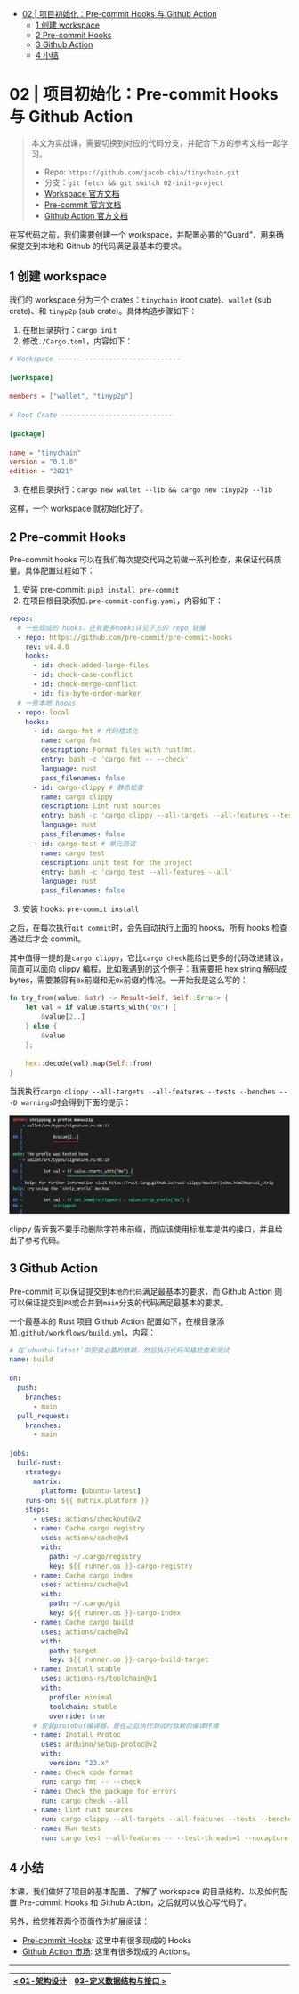 - [02 | 项目初始化：Pre-commit Hooks 与 Github Action](#02--项目初始化pre-commit-hooks-与-github-action)
  - [1 创建 workspace](#1-创建-workspace)
  - [2 Pre-commit Hooks](#2-pre-commit-hooks)
  - [3 Github Action](#3-github-action)
  - [4 小结](#4-小结)

# 02 | 项目初始化：Pre-commit Hooks 与 Github Action

> 本文为实战课，需要切换到对应的代码分支，并配合下方的参考文档一起学习。
>
> - Repo: `https://github.com/jacob-chia/tinychain.git`
> - 分支：`git fetch && git switch 02-init-project`
> - [Workspace 官方文档](https://doc.rust-lang.org/cargo/reference/workspaces.html)
> - [Pre-commit 官方文档](https://pre-commit.com/)
> - [Github Action 官方文档](https://docs.github.com/en/actions)

在写代码之前，我们需要创建一个 workspace，并配置必要的“Guard”，用来确保提交到本地和 Github 的代码满足最基本的要求。

## 1 创建 workspace

我们的 workspace 分为三个 crates：`tinychain` (root crate)、`wallet` (sub crate)、和 `tinyp2p` (sub crate)。具体构造步骤如下：

1. 在根目录执行：`cargo init`
2. 修改`./Cargo.toml`，内容如下：

```toml
# Workspace -------------------------------

[workspace]

members = ["wallet", "tinyp2p"]

# Root Crate ----------------------------

[package]

name = "tinychain"
version = "0.1.0"
edition = "2021"
```

3. 在根目录执行：`cargo new wallet --lib && cargo new tinyp2p --lib`

这样，一个 workspace 就初始化好了。

## 2 Pre-commit Hooks

Pre-commit hooks 可以在我们每次提交代码之前做一系列检查，来保证代码质量。具体配置过程如下：

1. 安装 pre-commit: `pip3 install pre-commit`
2. 在项目根目录添加`.pre-commit-config.yaml`，内容如下：

```yml
repos:
  # 一些现成的 hooks，还有更多hooks详见下方的 repo 链接
  - repo: https://github.com/pre-commit/pre-commit-hooks
    rev: v4.4.0
    hooks:
      - id: check-added-large-files
      - id: check-case-conflict
      - id: check-merge-conflict
      - id: fix-byte-order-marker
  # 一些本地 hooks
  - repo: local
    hooks:
      - id: cargo-fmt # 代码格式化
        name: cargo fmt
        description: Format files with rustfmt.
        entry: bash -c 'cargo fmt -- --check'
        language: rust
        pass_filenames: false
      - id: cargo-clippy # 静态检查
        name: cargo clippy
        description: Lint rust sources
        entry: bash -c 'cargo clippy --all-targets --all-features --tests --benches -- -D warnings'
        language: rust
        pass_filenames: false
      - id: cargo-test # 单元测试
        name: cargo test
        description: unit test for the project
        entry: bash -c 'cargo test --all-features --all'
        language: rust
        pass_filenames: false
```

3. 安装 hooks: `pre-commit install`

之后，在每次执行`git commit`时，会先自动执行上面的 hooks，所有 hooks 检查通过后才会 commit。

其中值得一提的是`cargo clippy`，它比`cargo check`能给出更多的代码改进建议，简直可以面向 clippy 编程。比如我遇到的这个例子：我需要把 hex string 解码成 bytes，需要兼容有`0x`前缀和无`0x`前缀的情况。一开始我是这么写的：

```rs
fn try_from(value: &str) -> Result<Self, Self::Error> {
    let val = if value.starts_with("0x") {
        &value[2..]
    } else {
        &value
    };

    hex::decode(val).map(Self::from)
}
```

当我执行`cargo clippy --all-targets --all-features --tests --benches -- -D warnings`时会得到下面的提示：

![](img/02-precommit.png)

clippy 告诉我不要手动删除字符串前缀，而应该使用标准库提供的接口，并且给出了参考代码。

## 3 Github Action

Pre-commit 可以保证提交到`本地的代码`满足最基本的要求，而 Github Action 则可以保证提交到`PR`或合并到`main`分支的代码满足最基本的要求。

一个最基本的 Rust 项目 Github Action 配置如下，在根目录添加`.github/workflows/build.yml`，内容：

```yml
# 在`ubuntu-latest`中安装必要的依赖，然后执行代码风格检查和测试
name: build

on:
  push:
    branches:
      - main
  pull_request:
    branches:
      - main

jobs:
  build-rust:
    strategy:
      matrix:
        platform: [ubuntu-latest]
    runs-on: ${{ matrix.platform }}
    steps:
      - uses: actions/checkout@v2
      - name: Cache cargo registry
        uses: actions/cache@v1
        with:
          path: ~/.cargo/registry
          key: ${{ runner.os }}-cargo-registry
      - name: Cache cargo index
        uses: actions/cache@v1
        with:
          path: ~/.cargo/git
          key: ${{ runner.os }}-cargo-index
      - name: Cache cargo build
        uses: actions/cache@v1
        with:
          path: target
          key: ${{ runner.os }}-cargo-build-target
      - name: Install stable
        uses: actions-rs/toolchain@v1
        with:
          profile: minimal
          toolchain: stable
          override: true
      # 安装protobuf编译器，是在之后执行测试时依赖的编译环境
      - name: Install Protoc
        uses: arduino/setup-protoc@v2
        with:
          version: "23.x"
      - name: Check code format
        run: cargo fmt -- --check
      - name: Check the package for errors
        run: cargo check --all
      - name: Lint rust sources
        run: cargo clippy --all-targets --all-features --tests --benches -- -D warnings
      - name: Run tests
        run: cargo test --all-features -- --test-threads=1 --nocapture
```

## 4 小结

本课，我们做好了项目的基本配置、了解了 workspace 的目录结构、以及如何配置 Pre-commit Hooks 和 Github Action，之后就可以放心写代码了。

另外，给您推荐两个页面作为扩展阅读：

- [Pre-commit Hooks](https://github.com/pre-commit/pre-commit-hooks): 这里中有很多现成的 Hooks
- [Github Action 市场](https://github.com/marketplace?type=actions): 这里有很多现成的 Actions。

---

| [< 01-架构设计](./01-architecture.md) | [03-定义数据结构与接口 >](./03-data-structure-api.md) |
| ------------------------------------- | ----------------------------------------------------- |
